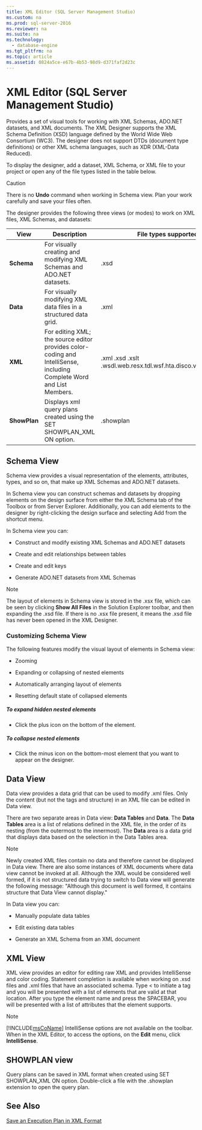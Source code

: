 ```yaml
---
title: XML Editor (SQL Server Management Studio)
ms.custom: na
ms.prod: sql-server-2016
ms.reviewer: na
ms.suite: na
ms.technology: 
  - database-engine
ms.tgt_pltfrm: na
ms.topic: article
ms.assetid: 0824a5ce-e67b-4b53-98d9-d371faf2d23c
---
```

# XML Editor (SQL Server Management Studio)
  Provides a set of visual tools for working with XML Schemas, ADO.NET datasets, and XML documents. The XML Designer supports the XML Schema Definition (XSD) language defined by the World Wide Web Consortium (WC3). The designer does not support DTDs (document type definitions) or other XML schema languages, such as XDR (XML-Data Reduced).  
  
 To display the designer, add a dataset, XML Schema, or XML file to your project or open any of the file types listed in the table below.  
  
> [!CAUTION]  
>  There is no **Undo** command when working in Schema view. Plan your work carefully and save your files often.  
  
 The designer provides the following three views (or modes) to work on XML files, XML Schemas, and datasets:  
  
|View|Description|File types supported|  
|----------|-----------------|--------------------------|  
|**Schema**|For visually creating and modifying XML Schemas and ADO.NET datasets.|.xsd|  
|**Data**|For visually modifying XML data files in a structured data grid.|.xml|  
|**XML**|For editing XML; the source editor provides color-coding and IntelliSense, including Complete Word and List Members.|.xml .xsd .xslt .wsdl.web.resx.tdl.wsf.hta.disco.vsdisco.config|  
|**ShowPlan**|Displays xml query plans created using the SET SHOWPLAN_XML ON option.|.showplan|  
  
## Schema View  
 Schema view provides a visual representation of the elements, attributes, types, and so on, that make up XML Schemas and ADO.NET datasets.  
  
 In Schema view you can construct schemas and datasets by dropping elements on the design surface from either the XML Schema tab of the Toolbox or from Server Explorer. Additionally, you can add elements to the designer by right-clicking the design surface and selecting Add from the shortcut menu.  
  
 In Schema view you can:  
  
-   Construct and modify existing XML Schemas and ADO.NET datasets  
  
-   Create and edit relationships between tables  
  
-   Create and edit keys  
  
-   Generate ADO.NET datasets from XML Schemas  
  
> [!NOTE]  
>  The layout of elements in Schema view is stored in the .xsx file, which can be seen by clicking **Show All Files** in the Solution Explorer toolbar, and then expanding the .xsd file. If there is no .xsx file present, it means the .xsd file has never been opened in the XML Designer.  
  
### Customizing Schema View  
 The following features modify the visual layout of elements in Schema view:  
  
-   Zooming  
  
-   Expanding or collapsing of nested elements  
  
-   Automatically arranging layout of elements  
  
-   Resetting default state of collapsed elements  
  
##### To expand hidden nested elements  
  
-   Click the plus icon on the bottom of the element.  
  
##### To collapse nested elements  
  
-   Click the minus icon on the bottom-most element that you want to appear on the designer.  
  
## Data View  
 Data view provides a data grid that can be used to modify .xml files. Only the content (but not the tags and structure) in an XML file can be edited in Data view.  
  
 There are two separate areas in Data view: **Data Tables** and **Data**. The **Data Tables** area is a list of relations defined in the XML file, in the order of its nesting (from the outermost to the innermost). The **Data** area is a data grid that displays data based on the selection in the Data Tables area.  
  
> [!NOTE]  
>  Newly created XML files contain no data and therefore cannot be displayed in Data view. There are also some instances of XML documents where data view cannot be invoked at all. Although the XML would be considered well formed, if it is not structured data trying to switch to Data view will generate the following message: "Although this document is well formed, it contains structure that Data View cannot display."  
  
 In Data view you can:  
  
-   Manually populate data tables  
  
-   Edit existing data tables  
  
-   Generate an XML Schema from an XML document  
  
## XML View  
 XML view provides an editor for editing raw XML and provides IntelliSense and color coding. Statement completion is available when working on .xsd files and .xml files that have an associated schema. Type < to initiate a tag and you will be presented with a list of elements that are valid at that location. After you type the element name and press the SPACEBAR, you will be presented with a list of attributes that the element supports.  
  
> [!NOTE]  
>  [!INCLUDE[msCoName](../../Topics/TopicNameContainA/includes/msCoName_md.md)] IntelliSense options are not available on the toolbar. When in the XML Editor, to access the options, on the **Edit** menu, click **IntelliSense**.  
  
## SHOWPLAN view  
 Query plans can be saved in XML format when created using SET SHOWPLAN_XML ON option. Double-click a file with the .showplan extension to open the query plan.  
  
## See Also  
 [Save an Execution Plan in XML Format](../../Topics/TopicNameNotContainA/Save-an-Execution-Plan-in-XML-Format.md)  
  
  